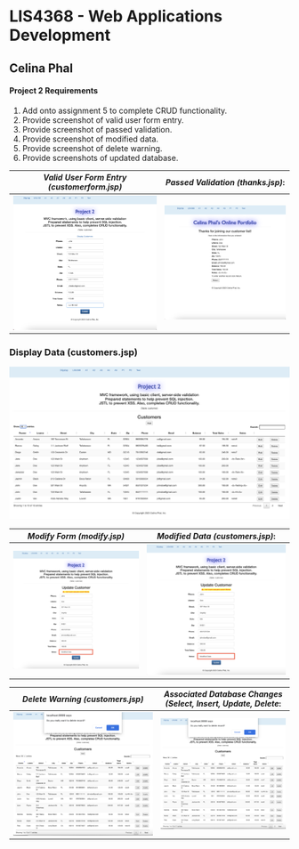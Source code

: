 
# LIS4368 - Web Applications Development

## Celina Phal

#### Project 2 Requirements

1. Add onto assignment 5 to complete CRUD functionality. 
2. Provide screenshot of valid user form entry.
3. Provide screenshot of passed validation.
4. Provide screenshot of modified data.
5. Provide screenshot of delete warning.
5. Provide screenshots of updated database.


| *Valid User Form Entry (customerform.jsp)*      | *Passed Validation (thanks.jsp)*: | 
| :----:       |    :----:   |
| ![Skillset1](img/img1.png)   | ![Skillset2](img/img2.png) |


### Display Data (customers.jsp)
![Skillset1](img/img3.png)



| *Modify Form (modify.jsp)*      | *Modified Data (customers.jsp)*: | 
| :----:       |    :----:   |
| ![Skillset1](img/img4.png)   | ![Skillset2](img/img4.png) |


| *Delete Warning (customers.jsp)*      | *Associated Database Changes (Select, Insert, Update, Delete*: | 
| :----:       |    :----:   |
| ![Skillset1](img/img6.png)   | ![Skillset2](img/img6.png) |
